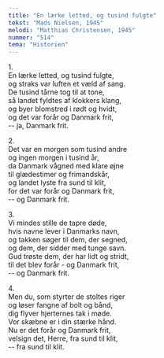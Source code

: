 ```yaml
---
title: "En lærke letted, og tusind fulgte"
tekst: "Mads Nielsen, 1945"
melodi: "Matthias Christensen, 1945"
nummer: "514"
tema: "Historien"
---
```

1\.\
En lærke letted, og tusind fulgte,<br>
og straks var luften et væld af sang.<br>
De tusind tårne tog til at tone,<br>
så landet fyldtes af klokkers klang,<br>
og byer blomstred i rødt og hvidt,<br>
og det var forår og Danmark frit,<br>
-- ja, Danmark frit.<br>

2\.\
Det var en morgen som tusind andre<br>
og ingen morgen i tusind år,<br>
da Danmark vågned med klare øjne<br>
til glædestimer og frimandskår,<br>
og landet lyste fra sund til klit,<br>
for det var forår og Danmark frit,<br>
-- og Danmark frit.<br>

3\.\
Vi mindes stille de tapre døde,<br>
hvis navne lever i Danmarks navn,<br>
og takken søger til dem, der segned,<br>
og dem, der sidder med tunge savn.<br>
Gud trøste dem, der har lidt og stridt,<br>
til det blev forår - og Danmark frit,<br>
-- og Danmark frit.<br>

4\.\
Men du, som styrter de stoltes riger<br>
og løser fangne af bolt og bånd,<br>
dig flyver hjerternes tak i møde.<br>
Vor skæbne er i din stærke hånd.<br>
Nu er det forår og Danmark frit,<br>
velsign det, Herre, fra sund til klit,<br>
-- fra sund til klit.<br>
